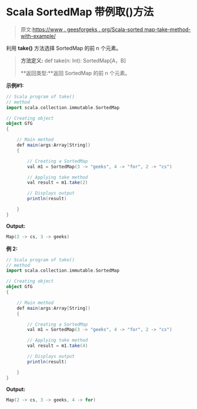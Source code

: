 # Scala SortedMap 带例取()方法

> 原文:[https://www . geesforgeks . org/Scala-sorted map-take-method-with-example/](https://www.geeksforgeeks.org/scala-sortedmap-take-method-with-example/)

利用 **take()** 方法选择 SortedMap 的前 n 个元素。

> **方法定义:** def take(n: Int): SortedMap[A，B]
> 
> **返回类型:**返回 SortedMap 的前 n 个元素。

**示例#1:**

```scala
// Scala program of take()
// method
import scala.collection.immutable.SortedMap

// Creating object
object GfG
{ 

    // Main method
    def main(args:Array[String])
    {

        // Creating a SortedMap
        val m1 = SortedMap(3 -> "geeks", 4 -> "for", 2 -> "cs")

        // Applying take method
        val result = m1.take(2)

        // Displays output
        println(result)

    }
}
```

**Output:**

```scala
Map(2 -> cs, 3 -> geeks)

```

**例 2:**

```scala
// Scala program of take()
// method
import scala.collection.immutable.SortedMap

// Creating object
object GfG
{ 

    // Main method
    def main(args:Array[String])
    {

        // Creating a SortedMap
        val m1 = SortedMap(3 -> "geeks", 4 -> "for", 2 -> "cs")

        // Applying take method
        val result = m1.take(4)

        // Displays output
        println(result)

    }
}
```

**Output:**

```scala
Map(2 -> cs, 3 -> geeks, 4 -> for)

```